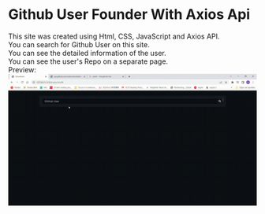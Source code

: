 # Github User Founder With Axios Api

This site was created using Html, CSS, JavaScript and Axios API. <br/>
You can search for Github User on this site.<br/>
You can see the detailed information of the user.<br/>
You can see the user's Repo on a separate page.<br/>
Preview: <br/>
![]()<img src="github_bulucu.gif">
